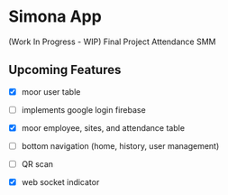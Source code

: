 # Simona App
(Work In Progress - WIP)
Final Project Attendance SMM


## Upcoming Features

- [x] moor user table
- [ ] implements google login firebase
- [x] moor employee, sites, and attendance table
- [ ] bottom navigation (home, history, user management)
- [ ] QR scan
- [x] web socket indicator

